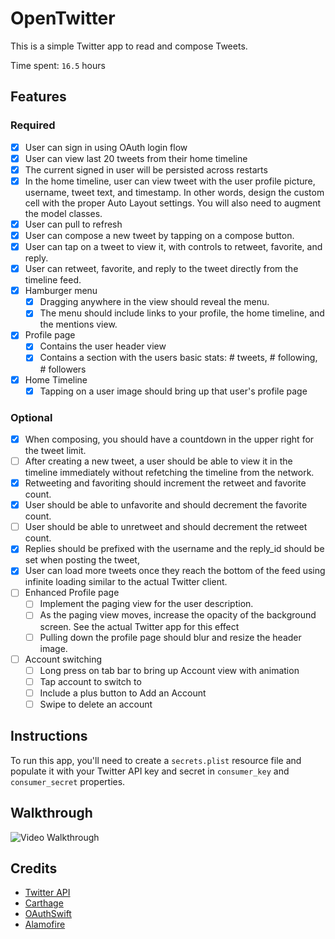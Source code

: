# OpenTwitter

This is a simple Twitter app to read and compose Tweets.

Time spent: `16.5` hours

## Features

### Required

- [x] User can sign in using OAuth login flow
- [x] User can view last 20 tweets from their home timeline
- [x] The current signed in user will be persisted across restarts
- [x] In the home timeline, user can view tweet with the user profile picture, username, tweet text, and timestamp.  In other words, design the custom cell with the proper Auto Layout settings.  You will also need to augment the model classes.
- [x] User can pull to refresh
- [x] User can compose a new tweet by tapping on a compose button.
- [x] User can tap on a tweet to view it, with controls to retweet, favorite, and reply.
- [x] User can retweet, favorite, and reply to the tweet directly from the timeline feed.
- [x] Hamburger menu
  - [x] Dragging anywhere in the view should reveal the menu.
  - [x] The menu should include links to your profile, the home timeline, and the mentions view.
- [x] Profile page
  - [x] Contains the user header view
  - [x] Contains a section with the users basic stats: # tweets, # following, # followers
- [x] Home Timeline
  - [x] Tapping on a user image should bring up that user's profile page

### Optional

- [x] When composing, you should have a countdown in the upper right for the tweet limit.
- [ ] After creating a new tweet, a user should be able to view it in the timeline immediately without refetching the timeline from the network.
- [x] Retweeting and favoriting should increment the retweet and favorite count.
- [x] User should be able to unfavorite and should decrement the favorite count.
- [ ] User should be able to unretweet and should decrement the retweet count.
- [x] Replies should be prefixed with the username and the reply_id should be set when posting the tweet,
- [x] User can load more tweets once they reach the bottom of the feed using infinite loading similar to the actual Twitter client.
- [ ] Enhanced Profile page
  - [ ] Implement the paging view for the user description.
  - [ ] As the paging view moves, increase the opacity of the background screen. See the actual Twitter app for this effect
  - [ ] Pulling down the profile page should blur and resize the header image.
- [ ] Account switching
  - [ ] Long press on tab bar to bring up Account view with animation
  - [ ] Tap account to switch to
  - [ ] Include a plus button to Add an Account
  - [ ] Swipe to delete an account

## Instructions

To run this app, you'll need to create a `secrets.plist` resource file and populate it with your Twitter API key and secret in `consumer_key` and `consumer_secret` properties.

## Walkthrough

![Video Walkthrough](demo.gif)

## Credits
* [Twitter API](https://dev.twitter.com/rest/public)
* [Carthage](https://github.com/Carthage/Carthage)
* [OAuthSwift](https://github.com/dongri/OAuthSwift)
* [Alamofire](https://github.com/Alamofire/Alamofire)
